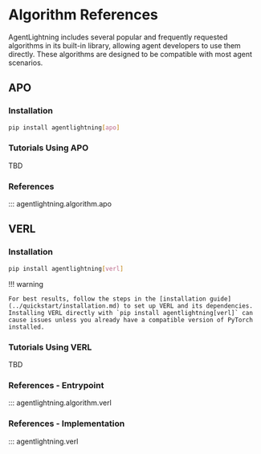 # Algorithm References

AgentLightning includes several popular and frequently requested algorithms in its built-in library, allowing agent developers to use them directly. These algorithms are designed to be compatible with most agent scenarios.

## APO

### Installation

```bash
pip install agentlightning[apo]
```

### Tutorials Using APO

TBD

### References

::: agentlightning.algorithm.apo

## VERL

### Installation

```bash
pip install agentlightning[verl]
```

!!! warning

    For best results, follow the steps in the [installation guide](../quickstart/installation.md) to set up VERL and its dependencies. Installing VERL directly with `pip install agentlightning[verl]` can cause issues unless you already have a compatible version of PyTorch installed.

### Tutorials Using VERL

TBD

### References - Entrypoint

::: agentlightning.algorithm.verl

### References - Implementation

::: agentlightning.verl
